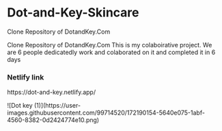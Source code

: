 # Dot-and-Key-Skincare
Clone Repository of  DotandKey.Com
<p>Clone Repository of  DotandKey.Com    This is my colaboirative project. We are 6 people dedicatedly work and colaborated on it and completed it in 6 days</p>
<h3>Netlify link</h3>
<p>https://dot-and-key.netlify.app/</p>
![Dot key (1)](https://user-images.githubusercontent.com/99714520/172190154-5640e075-1abf-4560-8382-0d2424774e10.png)
